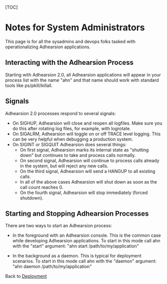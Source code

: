 [TOC]

# Notes for System Administrators

This page is for all the sysadmins and devops folks tasked with operationalizing Adhearsion applications.

## Interacting with the Adhearsion Process

Starting with Adhearsion 2.0, all Adhearsion applications will appear in your process list with the name "ahn" and that name should work with standard tools like ps/pkill/killall.

## Signals

Adhearsion 2.0 processes respond to several signals:

* On SIGHUP, Adhearsion will close and reopen all logfiles.  Make sure you do this after rotating log files, for example, with logrotate.
* On SIGALRM, Adhearsion will toggle on or off TRACE level logging.  This can be very helpful when debugging a production system.
* On SIGINT or SIGQUIT Adhearsion does several things:
    - On first signal, Adhearsion marks its internal state as "shutting down" but continues to take and process calls normally.
    - On second signal, Adhearsion will continue to process calls already in the system, but will reject any new calls.
    - On the third signal, Adhearsion will send a HANGUP to all existing calls.
    - In all of the above cases Adhearsion will shut down as soon as the call count reaches 0.
    - On the fourth signal, Adhearsion will stop immediately (forced shutdown).

## Starting and Stopping Adhearsion Processes

There are two ways to start an Adhearsion process:

* In the foreground with an Adhearsion console.  This is the common case while developing Adhearsion applications.  To start in this mode call ahn with the "start" argument: "ahn start /path/to/my/application"

* In the background as a daemon.  This is typical for deployment scenarios.  To start in this mode call ahn with the "daemon" argument: "ahn daemon /path/to/my/application"

<div class='docs-progress-nav'>
  <span class='back'>
    Back to <a href="/docs/best-practices/deployment">Deployment</a>
  </span>
</div>
